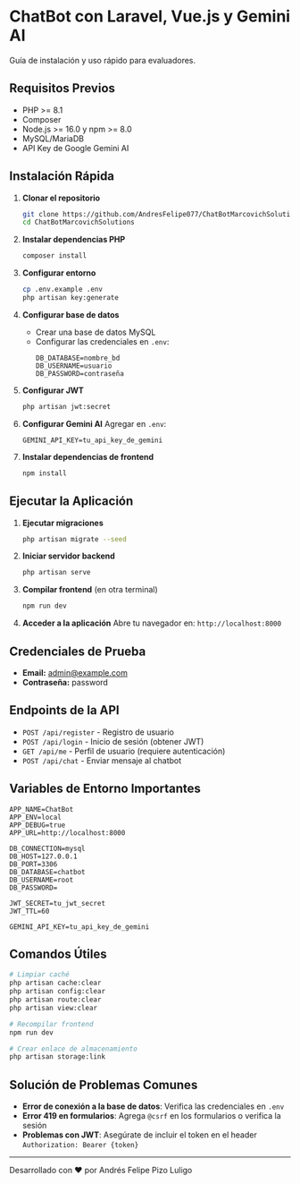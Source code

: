 # ChatBot con Laravel, Vue.js y Gemini AI

Guía de instalación y uso rápido para evaluadores.

## Requisitos Previos

- PHP >= 8.1
- Composer
- Node.js >= 16.0 y npm >= 8.0
- MySQL/MariaDB
- API Key de Google Gemini AI

## Instalación Rápida

1. **Clonar el repositorio**
   ```bash
   git clone https://github.com/AndresFelipe077/ChatBotMarcovichSolutions.git
   cd ChatBotMarcovichSolutions
   ```

2. **Instalar dependencias PHP**
   ```bash
   composer install
   ```

3. **Configurar entorno**
   ```bash
   cp .env.example .env
   php artisan key:generate
   ```

4. **Configurar base de datos**
   - Crear una base de datos MySQL
   - Configurar las credenciales en `.env`:
     ```
     DB_DATABASE=nombre_bd
     DB_USERNAME=usuario
     DB_PASSWORD=contraseña
     ```

5. **Configurar JWT**
   ```bash
   php artisan jwt:secret
   ```

6. **Configurar Gemini AI**
   Agregar en `.env`:
   ```
   GEMINI_API_KEY=tu_api_key_de_gemini
   ```

7. **Instalar dependencias de frontend**
   ```bash
   npm install
   ```

## Ejecutar la Aplicación

1. **Ejecutar migraciones**
   ```bash
   php artisan migrate --seed
   ```

2. **Iniciar servidor backend**
   ```bash
   php artisan serve
   ```

3. **Compilar frontend** (en otra terminal)
   ```bash
   npm run dev
   ```

4. **Acceder a la aplicación**
   Abre tu navegador en: `http://localhost:8000`

## Credenciales de Prueba

- **Email:** admin@example.com
- **Contraseña:** password

## Endpoints de la API

- `POST /api/register` - Registro de usuario
- `POST /api/login` - Inicio de sesión (obtener JWT)
- `GET /api/me` - Perfil de usuario (requiere autenticación)
- `POST /api/chat` - Enviar mensaje al chatbot

## Variables de Entorno Importantes

```
APP_NAME=ChatBot
APP_ENV=local
APP_DEBUG=true
APP_URL=http://localhost:8000

DB_CONNECTION=mysql
DB_HOST=127.0.0.1
DB_PORT=3306
DB_DATABASE=chatbot
DB_USERNAME=root
DB_PASSWORD=

JWT_SECRET=tu_jwt_secret
JWT_TTL=60

GEMINI_API_KEY=tu_api_key_de_gemini
```

## Comandos Útiles

```bash
# Limpiar caché
php artisan cache:clear
php artisan config:clear
php artisan route:clear
php artisan view:clear

# Recompilar frontend
npm run dev

# Crear enlace de almacenamiento
php artisan storage:link
```

## Solución de Problemas Comunes

- **Error de conexión a la base de datos**: Verifica las credenciales en `.env`
- **Error 419 en formularios**: Agrega `@csrf` en los formularios o verifica la sesión
- **Problemas con JWT**: Asegúrate de incluir el token en el header `Authorization: Bearer {token}`

---

Desarrollado con ❤️ por Andrés Felipe Pizo Luligo
